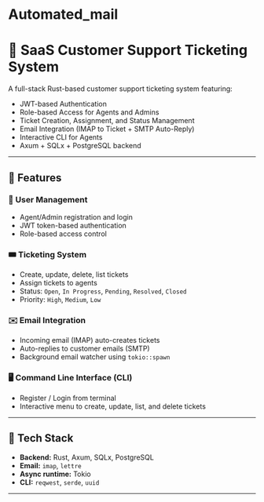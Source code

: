 # Automated_mail

# 🧾 SaaS Customer Support Ticketing System

A full-stack Rust-based customer support ticketing system featuring:

- JWT-based Authentication
- Role-based Access for Agents and Admins
- Ticket Creation, Assignment, and Status Management
- Email Integration (IMAP to Ticket + SMTP Auto-Reply)
- Interactive CLI for Agents
- Axum + SQLx + PostgreSQL backend

---

## 🚀 Features

### 👥 User Management
- Agent/Admin registration and login
- JWT token-based authentication
- Role-based access control

### 🎟️ Ticketing System
- Create, update, delete, list tickets
- Assign tickets to agents
- Status: `Open`, `In Progress`, `Pending`, `Resolved`, `Closed`
- Priority: `High`, `Medium`, `Low`

### ✉️ Email Integration
- Incoming email (IMAP) auto-creates tickets
- Auto-replies to customer emails (SMTP)
- Background email watcher using `tokio::spawn`

### 🖥️ Command Line Interface (CLI)
- Register / Login from terminal
- Interactive menu to create, update, list, and delete tickets

---

## 🧱 Tech Stack

- **Backend:** Rust, Axum, SQLx, PostgreSQL
- **Email:** `imap`, `lettre`
- **Async runtime:** Tokio
- **CLI:** `reqwest`, `serde`, `uuid`

---



